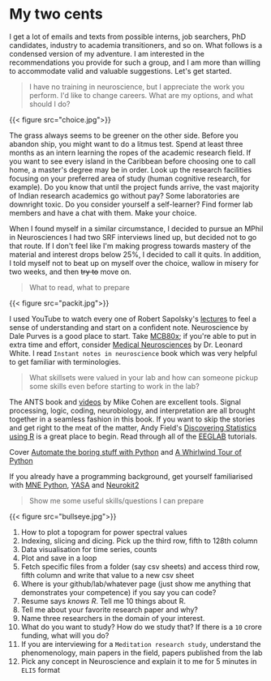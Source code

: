 # My two cents


I get a lot of emails and texts from possible interns, job searchers, PhD candidates, industry to academia transitioners, and so on. What follows is a condensed version of my adventure. I am interested in the recommendations you provide for such a group, and I am more than willing to accommodate valid and valuable suggestions. Let's get started.

> I have no training in neuroscience, but I appreciate the work you perform. I'd like to change careers. What are my options, and what should I do?

{{< figure src="choice.jpg">}}

The grass always seems to be greener on the other side. Before you abandon ship, you might want to do a litmus test. Spend at least three months as an intern learning the ropes of the academic research field. If you want to see every island in the Caribbean before choosing one to call home, a master's degree may be in order. Look up the research facilities focusing on your preferred area of study (human cognitive research, for example). Do you know that until the project funds arrive, the vast majority of Indian research academics go without pay? Some laboratories are downright toxic. Do you consider yourself a self-learner? Find former lab members and have a chat with them. Make your choice. 

When I found myself in a similar circumstance, I decided to pursue an MPhil in Neurosciences I had two SRF interviews lined up, but decided not to go that route. If I don't feel like I'm making progress towards mastery of the material and interest drops below 25%, I decided to call it quits. In addition, I told myself not to beat up on myself over the choice, wallow in misery for two weeks, and then ~~try to~~ move on.

> What to read, what to prepare

{{< figure src="packit.jpg">}}

I used YouTube to watch every one of Robert Sapolsky's [lectures](https://www.youtube.com/playlist?list=PL150326949691B199) to feel a sense of understanding and start on a confident note. Neuroscience by Dale Purves is a good place to start. Take [MCB80x](https://www.edx.org/xseries/harvardx-fundamentals-of-neuroscience); if you're able to put in extra time and effort, consider [Medical Neurosciences](https://www.coursera.org/learn/medical-neuroscience) by Dr. Leonard White. I read `Instant notes in neuroscience` book which was very helpful to get familiar with terminologies.

> What skillsets were valued in your lab and how can someone pickup some skills even before starting to work in the lab?

The ANTS book and [videos](https://www.youtube.com/@mikexcohen1/playlists?view=50&sort=dd&shelf_id=1) by Mike Cohen are excellent tools. Signal processing, logic, coding, neurobiology, and interpretation are all brought together in a seamless fashion in this book. If you want to skip the stories and get right to the meat of the matter, Andy Field's [Discovering Statistics using R](https://www.discoveringstatistics.com/faq/) is a great place to begin. Read through all of the [EEGLAB](https://eeglab.org/tutorials/) tutorials.

Cover [Automate the boring stuff with Python](https://jakevdp.github.io/WhirlwindTourOfPython/) and [A Whirlwind Tour of Python](https://jakevdp.github.io/WhirlwindTourOfPython/)

If you already have a programming background, get yourself familiarised with [MNE Python](https://mne.tools/stable/index.html), [YASA](https://github.com/raphaelvallat/yasa) and [Neurokit2](https://neuropsychology.github.io/NeuroKit/)

> Show me some useful skills/questions I can prepare

{{< figure src="bullseye.jpg">}}

1. How to plot a topogram for power spectral values
2. Indexing, slicing and dicing. Pick up the third row, fifth to 128th column
3. Data visualisation for time series, counts
4. Plot and save in a loop
5. Fetch specific files from a folder (say csv sheets) and access third row, fifth column and write that value to a new csv sheet
6. Where is your github/lab/whatever page (just show me anything that demonstrates your competence) if you say you can code?
7. Resume says *knows R*. Tell me 10 things about R.
8. Tell me about your favorite research paper and why?
9. Name three researchers in the domain of your interest.
10. What do you want to study? How do we study that? If there is a `10` crore funding, what will you do?
11. If you are interviewing for a `Meditation research study`, understand the phenomenology, main papers in the field, papers published from the lab
12. Pick any concept in Neuroscience and explain it to me for 5 minutes in `ELI5` format
